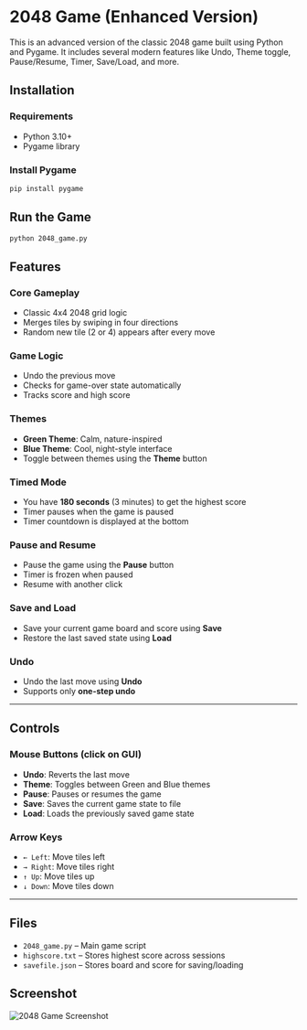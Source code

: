 # 2048 Game (Enhanced Version)

This is an advanced version of the classic 2048 game built using Python and Pygame. It includes several modern features like Undo, Theme toggle, Pause/Resume, Timer, Save/Load, and more.

## Installation

### Requirements
- Python 3.10+
- Pygame library

### Install Pygame
```bash
pip install pygame
```
## Run the Game

```bash
python 2048_game.py
```
## Features

### Core Gameplay
- Classic 4x4 2048 grid logic
- Merges tiles by swiping in four directions
- Random new tile (2 or 4) appears after every move

###  Game Logic
- Undo the previous move
- Checks for game-over state automatically
- Tracks score and high score

###  Themes
- **Green Theme**: Calm, nature-inspired
- **Blue Theme**: Cool, night-style interface
- Toggle between themes using the **Theme** button

### Timed Mode
- You have **180 seconds** (3 minutes) to get the highest score
- Timer pauses when the game is paused
- Timer countdown is displayed at the bottom

### Pause and Resume
- Pause the game using the **Pause** button
- Timer is frozen when paused
- Resume with another click

### Save and Load
- Save your current game board and score using **Save**
- Restore the last saved state using **Load**

### Undo
- Undo the last move using **Undo**
- Supports only **one-step undo**

---

## Controls

### Mouse Buttons (click on GUI)
- **Undo**: Reverts the last move
- **Theme**: Toggles between Green and Blue themes
- **Pause**: Pauses or resumes the game
- **Save**: Saves the current game state to file
- **Load**: Loads the previously saved game state

###  Arrow Keys
- `← Left`: Move tiles left  
- `→ Right`: Move tiles right  
- `↑ Up`: Move tiles up  
- `↓ Down`: Move tiles down  

---

##  Files

- `2048_game.py` – Main game script
- `highscore.txt` – Stores highest score across sessions
- `savefile.json` – Stores board and score for saving/loading


## Screenshot

![2048 Game Screenshot](Screenshots/2048%20game%20proof.png)

